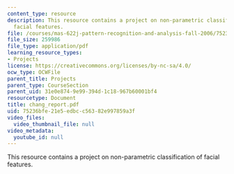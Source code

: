 ```yaml
---
content_type: resource
description: This resource contains a project on non-parametric classification of
  facial features.
file: /courses/mas-622j-pattern-recognition-and-analysis-fall-2006/75236bfe21e5edbcc56382e997859a3f_chang_report.pdf
file_size: 259986
file_type: application/pdf
learning_resource_types:
- Projects
license: https://creativecommons.org/licenses/by-nc-sa/4.0/
ocw_type: OCWFile
parent_title: Projects
parent_type: CourseSection
parent_uid: 31e0e874-9e99-394d-1c18-967b60001bf4
resourcetype: Document
title: chang_report.pdf
uid: 75236bfe-21e5-edbc-c563-82e997859a3f
video_files:
  video_thumbnail_file: null
video_metadata:
  youtube_id: null
---
```

This resource contains a project on non-parametric classification of facial features.
